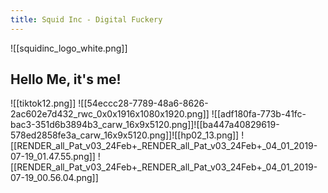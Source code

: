 ```yaml
---
title: Squid Inc - Digital Fuckery
---
```

![[squidinc_logo_white.png]]
## Hello Me, it's me!

![[tiktok12.png]]
![[54eccc28-7789-48a6-8626-2ac602e7d432_rwc_0x0x1916x1080x1920.png]]
![[adf180fa-773b-41fc-bac3-351d6b3894b3_carw_16x9x5120.png]]![[ba447a40829619-578ed2858fe3a_carw_16x9x5120.png]]![[hp02_13.png]]
![[RENDER_all_Pat_v03_24Feb+_RENDER_all_Pat_v03_24Feb+_04_01_2019-07-19_01.47.55.png]]
![[RENDER_all_Pat_v03_24Feb+_RENDER_all_Pat_v03_24Feb+_04_01_2019-07-19_00.56.04.png]]